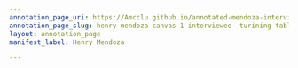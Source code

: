 ```yaml
---
annotation_page_uri: https://Amcclu.github.io/annotated-mendoza-interview/annotations/henry-mendoza-canvas-1-interviewee--turining-tables--reminiscing--relating-firsthand-experience--contextualizing.json
annotation_page_slug: henry-mendoza-canvas-1-interviewee--turining-tables--reminiscing--relating-firsthand-experience--contextualizing
layout: annotation_page
manifest_label: Henry Mendoza

---
```

